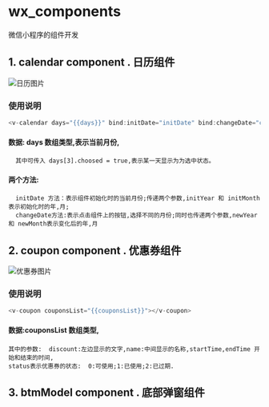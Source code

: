 # wx_components
微信小程序的组件开发
## 1. calendar component . 日历组件

![日历图片](https://github.com/spock504/wx_components/blob/master/image/calendar.png)   
### 使用说明  
``` javascript
<v-calendar days="{{days}}" bind:initDate="initDate" bind:changeDate="changeDate"></v-calendar>
```
 #### 数据:  days 数组类型,表示当前月份,  
      其中可传入 days[3].choosed = true,表示某一天显示为为选中状态。  
 #### 两个方法: 
      initDate 方法：表示组件初始化时的当前月份;传递两个参数,initYear 和 initMonth表示初始化时的年,月;
      changeDate方法:表示点击组件上的按钮,选择不同的月份;同时也传递两个参数,newYear 和 newMonth表示变化后的年,月
## 2. coupon component . 优惠券组件  
![优惠券图片](https://github.com/spock504/wx_components/blob/master/image/coupon.png) 
### 使用说明  
``` javascript
<v-coupon couponsList="{{couponsList}}"></v-coupon>
```
#### 数据:couponsList 数组类型,
    其中的参数:  discount:左边显示的文字,name:中间显示的名称,startTime,endTime 开始和结束的时间,  
    status表示优惠券的状态:  0:可使用;1:已使用;2:已过期.  
## 3. btmModel component . 底部弹窗组件  


